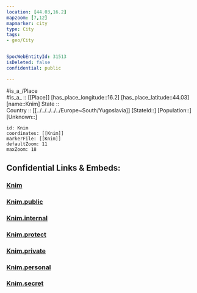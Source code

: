 ```yaml
---
location: [44.03,16.2] 
mapzoom: [7,12] 
mapmarker: city 
type: City
tags:
- geo/City


SpocWebEntityId: 31513
isDeleted: false
confidential: public

---
```

#is_a_/Place  
#is_a_ :: [[Place]] 
[has_place_longitude::16.2] 
[has_place_latitude::44.03] 
[name::Knim] 
State ::  
Country :: [[../../../../../Europe~South/Yugoslavia]] 
[StateId::] 
[Population::] 
[Unknown::] 


```leaflet
id: Knim
coordinates: [[Knim]] 
markerFile: [[Knim]] 
defaultZoom: 11 
maxZoom: 18
```


## Confidential Links & Embeds: 

### [Knim](/_Standards/Earth/Continent/Europe/Europe~Central/Croatia/Counties/Zadarska/City/Knim.md) 

### [Knim.public](/_public/Earth/Continent/Europe/Europe~Central/Croatia/Counties/Zadarska/City/Knim.public.md) 

### [Knim.internal](/_internal/Earth/Continent/Europe/Europe~Central/Croatia/Counties/Zadarska/City/Knim.internal.md) 

### [Knim.protect](/_protect/Earth/Continent/Europe/Europe~Central/Croatia/Counties/Zadarska/City/Knim.protect.md) 

### [Knim.private](/_private/Earth/Continent/Europe/Europe~Central/Croatia/Counties/Zadarska/City/Knim.private.md) 

### [Knim.personal](/_personal/Earth/Continent/Europe/Europe~Central/Croatia/Counties/Zadarska/City/Knim.personal.md) 

### [Knim.secret](/_secret/Earth/Continent/Europe/Europe~Central/Croatia/Counties/Zadarska/City/Knim.secret.md)

